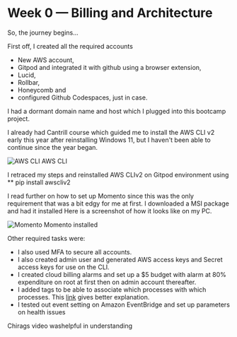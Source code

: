 # Week 0 — Billing and Architecture

So, the journey begins...

First off, I created all the required accounts

- New AWS account, 
- Gitpod and integrated it with github using a browser extension, 
- Lucid, 
- Rollbar, 
- Honeycomb and 
- configured Github Codespaces, just in case.


I had a dormant domain name and host which I plugged into this bootcamp project.


I already had Cantrill course which guided me to install the AWS CLI v2 early this year after reinstalling Windows 11, but I haven't been able to continue since the year began.

![AWS CLI](https://user-images.githubusercontent.com/109069039/220363490-a3041b52-2cd3-4d29-a6a5-bde2beeb4a9a.png)
AWS CLI

I retraced my steps and reinstalled AWS CLIv2 on Gitpod environment using 
** pip install awscliv2

I read further on how to set up Momento since this was the only requirement that was a bit edgy for me at first. I downloaded a MSI package and had it installed
Here is a screenshot of how it looks like on my PC.

![Momento](https://user-images.githubusercontent.com/109069039/220365880-af8e2ec5-227c-420b-8458-10766edc52ac.png)
Momento installed


Other required tasks were:
- I also used MFA to secure all accounts.
- I also created admin user and generated AWS access keys and Secret access keys for use on the CLI. 
- I created cloud billing alarms and set up a $5 budget with alarm at 80% expenditure on root at first then on admin account thereafter.
- I added tags to be able to associate which processes with which processes. This [link](https://cloudacademy.com/blog/aws-tags-important/) gives better explanation. 
- I tested out event setting on Amazon EventBridge and set up parameters on health issues


Chirags video washelpful in understanding
